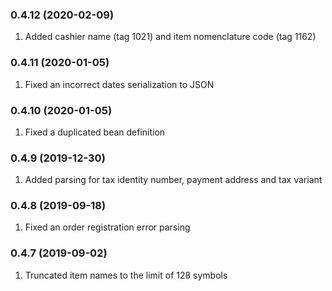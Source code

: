 ### 0.4.12 (2020-02-09)

1. Added cashier name (tag 1021) and item nomenclature code (tag 1162)

### 0.4.11 (2020-01-05)

1. Fixed an incorrect dates serialization to JSON

### 0.4.10 (2020-01-05)

1. Fixed a duplicated bean definition

### 0.4.9 (2019-12-30)

1. Added parsing for tax identity number, payment address and tax variant

### 0.4.8 (2019-09-18)

1. Fixed an order registration error parsing

### 0.4.7 (2019-09-02)

1. Truncated item names to the limit of 128 symbols